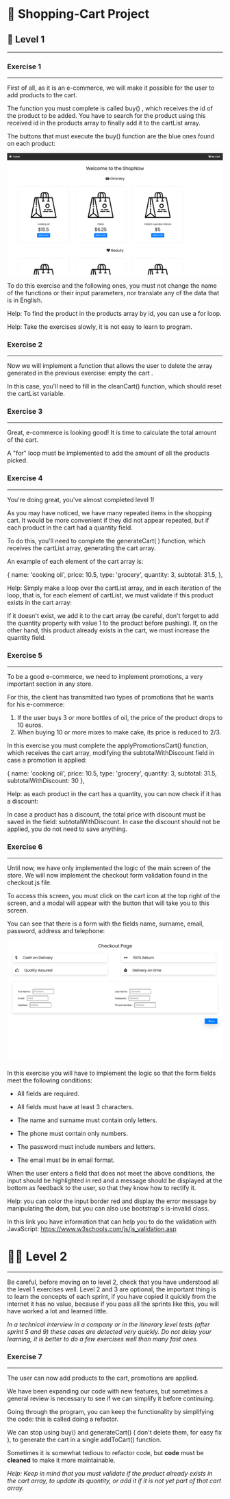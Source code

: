 # :convenience_store: **Shopping-Cart Project**

## :star2: Level 1

---

### Exercise 1

---

First of all, as it is an e-commerce, we will make it possible for the user to add products to the cart.

The function you must complete is called buy() , which receives the id of the product to be added. You have to search for the product using this received id in the products array to finally add it to the cartList array.

The buttons that must execute the buy() function are the blue ones found on each product:

![Grocery cart](./images/grocery-cart.png)

To do this exercise and the following ones, you must not change the name of the functions or their input parameters, nor translate any of the data that is in English.

Help: To find the product in the products array by id, you can use a for loop.

Help: Take the exercises slowly, it is not easy to learn to program.

### Exercise 2

---

Now we will implement a function that allows the user to delete the array generated in the previous exercise: empty the cart .

In this case, you'll need to fill in the cleanCart() function, which should reset the cartList variable.

### Exercise 3

---

Great, e-commerce is looking good! It is time to calculate the total amount of the cart.

A "for" loop must be implemented to add the amount of all the products picked.

### Exercise 4

---

You're doing great, you've almost completed level 1!

As you may have noticed, we have many repeated items in the shopping cart. It would be more convenient if they did not appear repeated, but if each product in the cart had a quantity field.

To do this, you'll need to complete the generateCart( ) function, which receives the cartList array, generating the cart array.

An example of each element of the cart array is:

{
name: 'cooking oil',
price: 10.5,
type: 'grocery',
quantity: 3,
subtotal: 31.5,
},

Help: Simply make a loop over the cartList array, and in each iteration of the loop, that is, for each element of cartList, we must validate if this product exists in the cart array:

If it doesn't exist, we add it to the cart array (be careful, don't forget to add the quantity property with value 1 to the product before pushing).
If, on the other hand, this product already exists in the cart, we must increase the quantity field.

### Exercise 5

---

To be a good e-commerce, we need to implement promotions, a very important section in any store.

For this, the client has transmitted two types of promotions that he wants for his e-commerce:

1. If the user buys 3 or more bottles of oil, the price of the product drops to 10 euros.
2. When buying 10 or more mixes to make cake, its price is reduced to 2/3.

In this exercise you must complete the applyPromotionsCart() function, which receives the cart array, modifying the subtotalWithDiscount field in case a promotion is applied:

{
name: 'cooking oil',
price: 10.5,
type: 'grocery',
quantity: 3,
subtotal: 31.5,
subtotalWithDiscount: 30
},

Help: as each product in the cart has a quantity, you can now check if it has a discount:

In case a product has a discount, the total price with discount must be saved in the field: subtotalWithDiscount.
In case the discount should not be applied, you do not need to save anything.

### Exercise 6

---

Until now, we have only implemented the logic of the main screen of the store. We will now implement the checkout form validation found in the checkout.js file.

To access this screen, you must click on the cart icon at the top right of the screen, and a modal will appear with the button that will take you to this screen.

You can see that there is a form with the fields name, surname, email, password, address and telephone:

![checkout_form](./images/checkout-form.png)

In this exercise you will have to implement the logic so that the form fields meet the following conditions:

- All fields are required.

- All fields must have at least 3 characters.

- The name and surname must contain only letters.

- The phone must contain only numbers.

- The password must include numbers and letters.

- The email must be in email format.

When the user enters a field that does not meet the above conditions, the input should be highlighted in red and a message should be displayed at the bottom as feedback to the user, so that they know how to rectify it.

Help: you can color the input border red and display the error message by manipulating the dom, but you can also use bootstrap's is-invalid class.

In this link you have information that can help you to do the validation with JavaScript: https://www.w3schools.com/js/js_validation.asp

# :star2::star2: **Level 2**

---

Be careful, before moving on to level 2, check that you have understood all the level 1 exercises well.
Level 2 and 3 are optional, the important thing is to learn the concepts of each sprint, if you have copied it quickly from the internet it has no value, because if you pass all the sprints like this, you will have worked a lot and learned little.

_In a technical interview in a company or in the itinerary level tests (after sprint 5 and 9) these cases are detected very quickly. Do not delay your learning, it is better to do a few exercises well than many fast ones._

### Exercise 7

---

The user can now add products to the cart, promotions are applied.

We have been expanding our code with new features, but sometimes a general review is necessary to see if we can simplify it before continuing.

Going through the program, you can keep the functionality by simplifying the code: this is called doing a refactor.

We can stop using buy() and generateCart() ( don't delete them, for easy fix ), to generate the cart in a single addToCart() function.

Sometimes it is somewhat tedious to refactor code, but **code** must be **cleaned** to make it more maintainable.

_Help: Keep in mind that you must validate if the product already exists in the cart array, to update its quantity, or add it if it is not yet part of that cart array._
